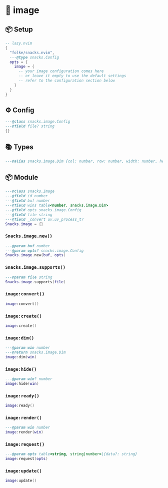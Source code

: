 # 🍿 image

<!-- docgen -->

## 📦 Setup

```lua
-- lazy.nvim
{
  "folke/snacks.nvim",
  ---@type snacks.Config
  opts = {
    image = {
      -- your image configuration comes here
      -- or leave it empty to use the default settings
      -- refer to the configuration section below
    }
  }
}
```

## ⚙️ Config

```lua
---@class snacks.image.Config
---@field file? string
{}
```

## 📚 Types

```lua
---@alias snacks.image.Dim {col: number, row: number, width: number, height: number}
```

## 📦 Module

```lua
---@class snacks.Image
---@field id number
---@field buf number
---@field wins table<number, snacks.image.Dim>
---@field opts snacks.image.Config
---@field file string
---@field _convert uv.uv_process_t?
Snacks.image = {}
```

### `Snacks.image.new()`

```lua
---@param buf number
---@param opts? snacks.image.Config
Snacks.image.new(buf, opts)
```

### `Snacks.image.supports()`

```lua
---@param file string
Snacks.image.supports(file)
```

### `image:convert()`

```lua
image:convert()
```

### `image:create()`

```lua
image:create()
```

### `image:dim()`

```lua
---@param win number
---@return snacks.image.Dim
image:dim(win)
```

### `image:hide()`

```lua
---@param win? number
image:hide(win)
```

### `image:ready()`

```lua
image:ready()
```

### `image:render()`

```lua
---@param win number
image:render(win)
```

### `image:request()`

```lua
---@param opts table<string, string|number>|{data?: string}
image:request(opts)
```

### `image:update()`

```lua
image:update()
```
